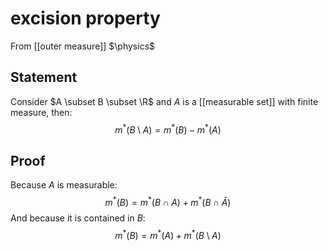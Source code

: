 # excision property
From [[outer measure]]
$\physics$
## Statement
Consider $A \subset B \subset \R$ and $A$ is a [[measurable set]] with finite measure, then:
$$m^{*}(B \setminus A) = m^{*}(B) - m^{*}(A)$$

## Proof
Because $A$ is measurable:
$$m^{*}(B) = m^{*}(B \cap A) + m^{*}(B \cap \bar A)$$
And because it is contained in $B$:
$$m^{*}(B) = m^{*}(A) + m^{*}(B \setminus A)$$